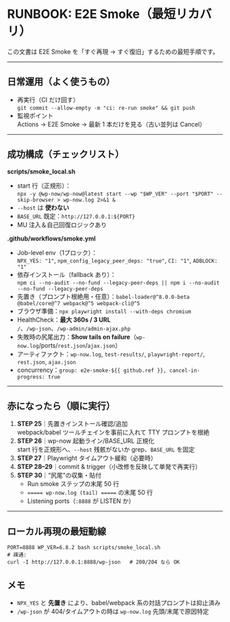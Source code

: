 # RUNBOOK: E2E Smoke（最短リカバリ）

この文書は E2E Smoke を「すぐ再現 → すぐ復旧」するための最短手順です。

---

## 日常運用（よく使うもの）
- 再実行（CI だけ回す）  
  `git commit --allow-empty -m "ci: re-run smoke" && git push`
- 監視ポイント  
  Actions → E2E Smoke → 最新 1 本だけを見る（古い並列は Cancel）

---

## 成功構成（チェックリスト）

**scripts/smoke_local.sh**
- start 行（正規形）：  
  `npx -y @wp-now/wp-now@latest start --wp "$WP_VER" --port "$PORT" --skip-browser > wp-now.log 2>&1 &`
- `--host` は **使わない**
- `BASE_URL` 既定：`http://127.0.0.1:${PORT}`
- MU 注入＆自己回復ロジックあり

**.github/workflows/smoke.yml**
- Job-level env（1ブロック）：  
  `NPX_YES: "1"`, `npm_config_legacy_peer_deps: "true"`, `CI: "1"`, `ADBLOCK: "1"`
- 依存インストール（fallback あり）：  
  `npm ci --no-audit --no-fund --legacy-peer-deps || npm i --no-audit --no-fund --legacy-peer-deps`
- 先置き（プロンプト根絶用・任意）：`babel-loader@^8.0.0-beta @babel/core@^7 webpack@^5 webpack-cli@^5`
- ブラウザ準備：`npx playwright install --with-deps chromium`
- HealthCheck：**最大 360s / 3 URL**  
  `/`、`/wp-json`、`/wp-admin/admin-ajax.php`
- 失敗時の尻尾出力：**Show tails on failure**（`wp-now.log`/ports/`rest.json`/`ajax.json`）
- アーティファクト：`wp-now.log`, `test-results/`, `playwright-report/`, `rest.json`, `ajax.json`
- concurrency：`group: e2e-smoke-${{ github.ref }}, cancel-in-progress: true`

---

## 赤になったら（順に実行）

1. **STEP 25**｜先置きインストール確認/追加  
   webpack/babel ツールチェインを事前に入れて TTY プロンプトを根絶
2. **STEP 26**｜wp-now 起動ライン/BASE_URL 正規化  
   start 行を正規形へ、`--host` 残骸がないか grep、`BASE_URL` を固定
3. **STEP 27**｜Playwright タイムアウト緩和（必要時）
4. **STEP 28–29**｜commit & trigger（小改修を反映して単発で再実行）
5. **STEP 30**｜“尻尾”の収集・貼付  
   - Run smoke ステップの末尾 50 行  
   - `===== wp-now.log (tail) =====` の末尾 50 行  
   - Listening ports（`:8888` が LISTEN か）

---

## ローカル再現の最短動線
```
PORT=8888 WP_VER=6.8.2 bash scripts/smoke_local.sh
# 疎通:
curl -I http://127.0.0.1:8888/wp-json   # 200/204 なら OK
```

## メモ
- `NPX_YES` と **先置き** により、babel/webpack 系の対話プロンプトは抑止済み
- `/wp-json` が 404/タイムアウトの時は `wp-now.log` 先頭/末尾で原因特定
